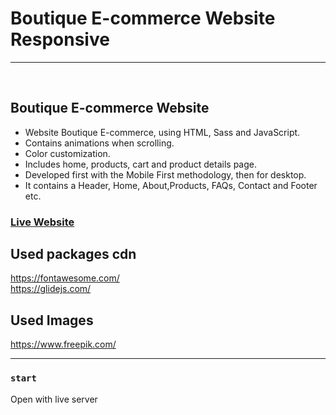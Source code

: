 # Boutique E-commerce Website Responsive

<hr/>
<br>

## Boutique E-commerce Website

- Website Boutique E-commerce, using HTML, Sass and JavaScript.
- Contains animations when scrolling.
- Color customization.
- Includes home, products, cart and product details page.
- Developed first with the Mobile First methodology, then for desktop.
- It contains a Header, Home, About,Products, FAQs, Contact and Footer etc.

### [Live Website](https://plants-theme-rs.netlify.app/)

## Used packages cdn

https://fontawesome.com/ <br>
https://glidejs.com/ <br>

## Used Images

https://www.freepik.com/ <br>

<hr/>

### `start`

Open with live server
